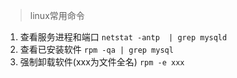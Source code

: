 > linux常用命令
1. 查看服务进程和端口 `netstat -antp  | grep mysqld`
2. 查看已安装软件 `rpm -qa | grep mysql`
3. 强制卸载软件(xxx为文件全名) `rpm -e xxx`